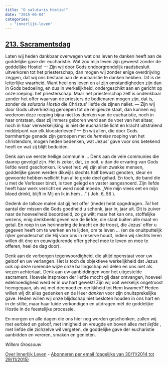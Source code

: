 ```yaml
---
title: "O salutaris Hostia!"
date: "2015-06-04"
categories: 
  - "innerlijk-leven"
---
```


## [213\. Sacramentsdag](http://ift.tt/1QqVa6p)

Laten wij heden dankbaar overwegen wat ons leven te danken heeft aan de goddelijke gave der eucharistie. Wat zou mijn leven zijn geweest zonder de goddelijke Hostie! — Zijn wij door Gods ondoorgrondelijk raadsbesluit uitverkoren tot het priesterschap, dan mogen wij zonder enige overdrijving zeggen, dat wij ons bestaan aan de eucharistie te danken hebben. Dit is de letterlijke waarheid. Want heel ons leven en al zijn omstandigheden zijn dan in Gods bedoeling, en dus in werkelijkheid, ondergeschikt aan en gericht op onze roeping: het priesterschap. Maar het priesterschap zelf is ondenkbaar zonder het offer waarvan de priesters de bedienaren mogen zijn, dat is, zonder de _salutaris Hostia_ die Christus' liefde de zijnen naliet. — Zijn wij door Gods uitverkiezing geroepen tot de religieuze staat, dan kunnen wij wederom deze roeping bijna niet los denken van de eucharistie, noch in haar ontstaan, daar zij immers geboren werd aan de voet van het altaar, noch in haar verwerkelijking: is niet de eucharistie licht en kracht uitstralend middelpunt van elk kloosterleven? — En wij allen, die door Gods barmhartige genade zijn geroepen met de _hemelse_ roeping van het christendom, mogen heden bedenken, wat Jezus' gave voor ons betekend heeft en wat zij blijft beduiden.

Denk aan uw eerste heilige communie … Denk aan de vele communies die daarop gevolgd zijn. Het is zeker, dat, zo ooit, u dan de ervaring van Gods liefde werd geschonken. Ik weet het: wij zijn allen zwakke mensen, goddelijke gaven werden dikwijls slechts half bewust genoten, sleur en gewoonte hebben wellicht hun al te grote deel gehad. En toch, de band die u met de Verlosser bindt, is toen gelegd en vaster aangesnoerd. Zijn liefde heeft haar werk verricht en werd nooit moede. „Wie mijn vlees eet en mijn bloed drinkt, blijft in Mij en Ik in hem …” ( Joh. 6, 56 ).

Gedenk de talloze malen dat gij het offer (mede) hebt opgedragen. _Tel_ het aantal der missen die Gods goedheid u schonk, jaar in, jaar uit. Dit is zuiver naar de hoeveelheid beoordeeld, zo ge wilt; maar het kan ons, stoffelijke wezens, enig denkbeeld geven van de liefde, die staat buiten alle maat en getal. En roep in uw herinnering de kracht en de troost, die Jezus' offer u gegeven heeft om te werken en te lijden, om te leven … (en de onuitputtelijk rijker genadeschat die Hij voor ons in reserve houdt, indien wij slechts leren willen dit éne en eeuwigdurende offer geheel mee te leven en mee te offeren, heel de dag door).

Denk aan de verborgen tegenwoordigheid, die altijd openstaat voor uw geloof en uw verlangen. Het is toch de objektieve werkelijkheid dat Jezus ook op deze roerende wijze onze ballingschap wil delen en ons niet als wezen achterlaat. Denk aan uw aanbiddingen voor het uitgestelde sacrament. Hoevele inspraken der liefde mocht gij daar ontvangen, hoeveel edelmoedigheid werd er in uw hart gewekt! Zijn wij ooit werkelijk ongetroost heengegaan, als wij met deemoed en eerlijkheid tot Hem kwamen? Heden willen wij dit alles gedenken en de Heer _danken_ voor zijn onuitsprekelijke gave. Heden willen wij onze blijdschap niet besloten houden in ons hart en in de stilte, maar haar luide verkondigen en uitdragen mét de goddelijke Hostie in de feestelijke processie.

En morgen en alle dagen die ons hier nog worden geschonken, zullen wij met eerbied en geloof, met innigheid en vreugde en boven alles _met liefde_ , met liefde die zichzelve wil vergeten, de goddelijke gave der eucharistie aanbidden en vereren, smaken en genieten.

_Willem Grossouw_

[Over Innerlijk Leven](http://ift.tt/1y6X5mY) - [Abonneren per email (dagelijks van 30/11/2014 tot 29/11/2015)](http://eepurl.com/9P3DT)
